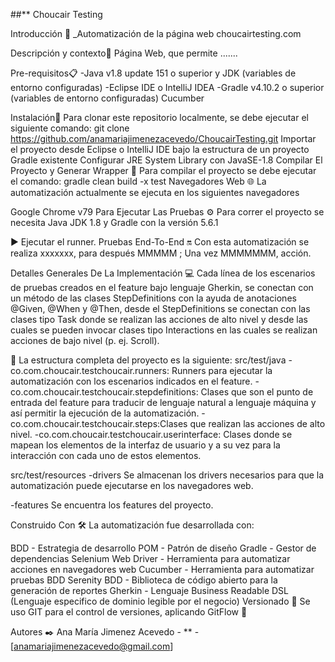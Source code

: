 ##** Choucair Testing 

Introducción 🚀
_Automatización de la página web choucairtesting.com

Descripción y contexto📝
Página Web, que permite .......

Pre-requisitos📋
-Java v1.8 update 151 o superior y JDK (variables de entorno configuradas) -Eclipse IDE o IntelliJ IDEA -Gradle v4.10.2 o superior (variables de entorno configuradas) Cucumber

Instalación🔧
Para clonar este repositorio localmente, se debe ejecutar el siguiente comando: git clone https://github.com/anamariajimenezacevedo/ChoucairTesting.git
Importar el proyecto desde Eclipse o IntelliJ IDE bajo la estructura de un proyecto Gradle existente
Configurar JRE System Library con JavaSE-1.8
Compilar El Proyecto y Generar Wrapper 🔨
Para compilar el proyecto se debe ejecutar el comando: gradle clean build -x test
Navegadores Web 🌐
La automatización actualmente se ejecuta en los siguientes navegadores

Google Chrome v79
Para Ejecutar Las Pruebas ⚙️
Para correr el proyecto se necesita Java JDK 1.8 y Gradle con la versión 5.6.1


▶️ Ejecutar el runner.
Pruebas End-To-End 🔛
Con esta automatización se realiza xxxxxxx, para después MMMMM ; Una vez MMMMMMM, acción. 

Detalles Generales De La Implementación 💻
Cada línea de los escenarios de pruebas creados en el feature bajo lenguaje Gherkin, se conectan con un método de las clases StepDefinitions con la ayuda de anotaciones @Given, @When y @Then, desde el StepDefinitions se conectan con las clases tipo Task donde se realizan las acciones de alto nivel  y desde las cuales se pueden invocar clases tipo Interactions en las cuales se realizan acciones de bajo nivel (p. ej. Scroll).

🚧 La estructura completa del proyecto es la siguiente:
src/test/java 
-co.com.choucair.testchoucair.runners: Runners para ejecutar la automatización con los escenarios indicados en el feature.
-co.com.choucair.testchoucair.stepdefinitions: Clases que son el punto de entrada del feature para traducir de lenguaje natural a lenguaje máquina y así permitir la ejecución de la automatización.
-co.com.choucair.testchoucair.steps:Clases que realizan las acciones de alto nivel.
-co.com.choucair.testchoucair.userinterface: Clases donde se mapean los elementos de la interfaz de usuario y a su vez para la interacción con cada uno de estos elementos.

src/test/resources
-drivers Se almacenan los drivers necesarios para que la automatización puede ejecutarse en los navegadores web.

-features Se encuentra los features del proyecto.

Construido Con 🛠️
La automatización fue desarrollada con:

BDD - Estrategia de desarrollo
POM - Patrón de diseño
Gradle - Gestor de dependencias
Selenium Web Driver - Herramienta para automatizar acciones en navegadores web
Cucumber - Herramienta para automatizar pruebas BDD
Serenity BDD - Biblioteca de código abierto para la generación de reportes
Gherkin - Lenguaje Business Readable DSL (Lenguaje especifico de dominio legible por el negocio)
Versionado 📌
Se uso GIT para el control de versiones, aplicando GitFlow 🔀

Autores ✒️
Ana María Jimenez Acevedo - ** - [anamariajimenezacevedo@gmail.com]
